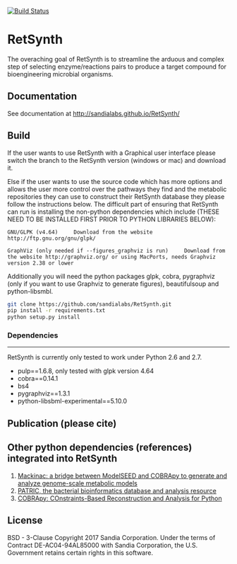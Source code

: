 [![Build Status](https://travis-ci.org/sandialabs/RetSynth.svg?branch=master)](https://travis-ci.org/sandialabs/RetSynth)

# RetSynth

The overaching goal of RetSynth is to streamline the arduous and complex step of selecting enzyme/reactions pairs to produce a target compound for bioengineering microbial organisms. 

## Documentation

See documentation at http://sandialabs.github.io/RetSynth/

## Build
If the user wants to use RetSynth with a Graphical user interface please switch the branch to the RetSynth version (windows or mac) and download it.

Else if the user wants to use the source code which has more options and allows the user more control over the pathways they find and the metabolic repositories they can use to construct their RetSynth database they please follow the instructions below.  The difficult part of ensuring that RetSynth can run is installing the non-python dependencies which include (THESE NEED TO BE INSTALLED FIRST PRIOR TO PYTHON LIBRARIES BELOW):
	
    GNU/GLPK (v4.64) 	 Download from the website http://ftp.gnu.org/gnu/glpk/
	    
    GraphViz (only needed if --figures_graphviz is run)     Download from the website http://graphviz.org/ or using MacPorts, needs Graphviz version 2.38 or lower          

Additionally you will need the python packages glpk, cobra, pygraphviz (only if you want to use Graphviz to generate figures), beautifulsoup and python-libsmbl.

```bash
git clone https://github.com/sandialabs/RetSynth.git
pip install -r requirements.txt
python setup.py install
```

### Dependencies
-------------
RetSynth is currently only tested to work under Python 2.6 and 2.7.

* pulp==1.6.8, only tested with glpk version 4.64
* cobra==0.14.1
* bs4
* pygraphviz==1.3.1
* python-libsbml-experimental==5.10.0

## Publication (please cite)

## Other python dependencies (references) integrated into RetSynth
1. <a href="https://dx.doi.org/doi:10.1093/bioinformatics/btx185" target="_blank">Mackinac: a bridge between ModelSEED and COBRApy to generate and analyze genome-scale metabolic models</a>
2. <a href="http://dx.doi.org/doi:10.1093/nar/gkt1099" target="_blank">PATRIC, the bacterial bioinformatics database and analysis resource</a>
3. <a href="http://dx.doi.org/doi:10.1186/1752-0509-7-74" target="_blank">COBRApy: COnstraints-Based Reconstruction and Analysis for Python</a>

## License

BSD - 3-Clause Copyright 2017 Sandia Corporation. Under the terms of Contract DE-AC04-94AL85000 with Sandia Corporation, the U.S. Government retains certain rights in this software.
